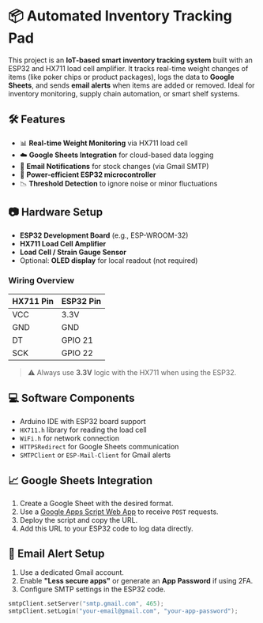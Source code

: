 # 📦 Automated Inventory Tracking Pad

This project is an **IoT-based smart inventory tracking system** built with an ESP32 and HX711 load cell amplifier. It tracks real-time weight changes of items (like poker chips or product packages), logs the data to **Google Sheets**, and sends **email alerts** when items are added or removed. Ideal for inventory monitoring, supply chain automation, or smart shelf systems.

## 🛠️ Features

- 📊 **Real-time Weight Monitoring** via HX711 load cell
- ☁️ **Google Sheets Integration** for cloud-based data logging
- 📧 **Email Notifications** for stock changes (via Gmail SMTP)
- 🔌 **Power-efficient ESP32 microcontroller**
- 📉 **Threshold Detection** to ignore noise or minor fluctuations

## 📷 Hardware Setup

- **ESP32 Development Board** (e.g., ESP-WROOM-32)
- **HX711 Load Cell Amplifier**
- **Load Cell / Strain Gauge Sensor**
- Optional: **OLED display** for local readout (not required)

### Wiring Overview

| HX711 Pin | ESP32 Pin |
|-----------|-----------|
| VCC       | 3.3V      |
| GND       | GND       |
| DT        | GPIO 21   |
| SCK       | GPIO 22   |

> ⚠️ Always use **3.3V** logic with the HX711 when using the ESP32.

## 💻 Software Components

- Arduino IDE with ESP32 board support
- `HX711.h` library for reading the load cell
- `WiFi.h` for network connection
- `HTTPSRedirect` for Google Sheets communication
- `SMTPClient` or `ESP-Mail-Client` for Gmail alerts

## 📈 Google Sheets Integration

1. Create a Google Sheet with the desired format.
2. Use a [Google Apps Script Web App](https://script.google.com) to receive `POST` requests.
3. Deploy the script and copy the URL.
4. Add this URL to your ESP32 code to log data directly.

## 📧 Email Alert Setup

1. Use a dedicated Gmail account.
2. Enable **"Less secure apps"** or generate an **App Password** if using 2FA.
3. Configure SMTP settings in the ESP32 code.

```cpp
smtpClient.setServer("smtp.gmail.com", 465);
smtpClient.setLogin("your-email@gmail.com", "your-app-password");
